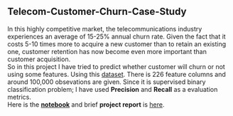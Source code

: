 ## Telecom-Customer-Churn-Case-Study 
In this highly competitive market, the telecommunications industry experiences an average of 15-25% annual churn rate. Given the fact that it costs 5-10 times more to acquire a new customer than to retain an existing one, customer retention has now become even more important than customer acquisition.  
So in this project I have tried to predict whether customer will churn or not using some features. Using this [dataset](https://github.com/jajinkya/Telecom-Customer-Churn-Case-Study/blob/main/telecom_churn_data.rar). There is 226 feature columns and around 100,000 obsevations are given. Since it is supervised binary classification problem; I have used **Precision** and **Recall** as a evaluation metrics.  
Here is the [**notebook**](https://github.com/jajinkya/Telecom-Customer-Churn-Case-Study/blob/main/Telecom_Churn.ipynb) and brief **project report** is [here](https://github.com/jajinkya/Telecom-Customer-Churn-Case-Study/blob/main/Customer%20Churn%20Report.docx).
